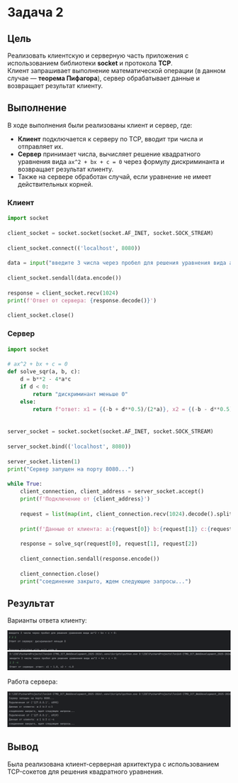 # Задача 2

## Цель
Реализовать клиентскую и серверную часть приложения с использованием библиотеки **socket** и протокола **TCP**.  
Клиент запрашивает выполнение математической операции (в данном случае — **теорема Пифагора**), сервер обрабатывает данные и возвращает результат клиенту.

## Выполнение
В ходе выполнения были реализованы клиент и сервер, где:
- **Клиент** подключается к серверу по TCP, вводит три числа и отправляет их.  
- **Сервер** принимает числа, вычисляет решение квадратного уравнения вида `ax^2 + bx + c = 0` через формулу дискриминанта и возвращает результат клиенту.  
- Также на сервере обработан случай, если уравнение не имеет действительных корней.

### Клиент
```python
import socket

client_socket = socket.socket(socket.AF_INET, socket.SOCK_STREAM)

client_socket.connect(('localhost', 8080))

data = input("введите 3 числа через пробел для решения уравнения вида ax^2 + bx + c = 0:\n")

client_socket.sendall(data.encode())

response = client_socket.recv(1024)
print(f'Ответ от сервера: {response.decode()}')

client_socket.close()
```


### Сервер
```python
import socket

# ax^2 + bx + c = 0
def solve_sqr(a, b, c):
    d = b**2 - 4*a*c
    if d < 0:
        return "дискриминант меньше 0"
    else:
        return f"ответ: x1 = {(-b + d**0.5)/(2*a)}, x2 = {(-b - d**0.5)/(2*a)}"


server_socket = socket.socket(socket.AF_INET, socket.SOCK_STREAM)

server_socket.bind(('localhost', 8080))

server_socket.listen(1)
print("Сервер запущен на порту 8080...")

while True:
    client_connection, client_address = server_socket.accept()
    print(f'Подключение от {client_address}')

    request = list(map(int, client_connection.recv(1024).decode().split()))

    print(f'Данные от клиента: a:{request[0]} b:{request[1]} c:{request[2]}')

    response = solve_sqr(request[0], request[1], request[2])

    client_connection.sendall(response.encode())

    client_connection.close()
    print("соединение закрыто, ждем следующие запросы...")
```

## Результат

Варианты ответа клиенту:

![](assets/task2client0.png)
![](assets/task2client1.png)

Работа сервера:

![](assets/task2server.png)

## Вывод

Была реализована клиент-серверная архитектура с использованием TCP-сокетов для решения квадратного уравнения.